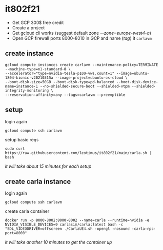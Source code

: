 # it802f21
* Get GCP 300$ free credit
* Create a project
* Get gcloud cli works (suggest default zone *--zone=europe-west4-a*)
* Open GCP firewall ports 8000-8010 in GCP and name (*tag*) it `carlavm`

## create instance
```
gcloud compute instances create carlavm --maintenance-policy=TERMINATE --machine-type=n1-standard-8 \
--accelerator="type=nvidia-tesla-p100-vws,count=1" --image=ubuntu-1804-bionic-v20210315a --image-project=ubuntu-os-cloud \
--boot-disk-size=50GB --boot-disk-type=pd-balanced --boot-disk-device-name=instance-1 --no-shielded-secure-boot --shielded-vtpm --shielded-integrity-monitoring \
--reservation-affinity=any --tags=carlavm --preemptible
```

## setup
login again
```
gcloud compute ssh carlavm
```
setup basic reqs
```
sudo curl https://raw.githubusercontent.com/leotimus/it802f21/main/carla.sh | bash
```
_it will take about 15 minutes for each setup_

## create carla instance
login again
```
gcloud compute ssh carlavm
```
create carla container
```
docker run -p 8000-8002:8000-8002 --name=carla --runtime=nvidia -e NVIDIA_VISIBLE_DEVICES=0 carlasim/carla:latest bash -c "SDL_VIDEODRIVER=offscreen ./CarlaUE4.sh -opengl -nosound -carla-rpc-port=8000"
```
_it will take another 10 minutes to get the container up_
